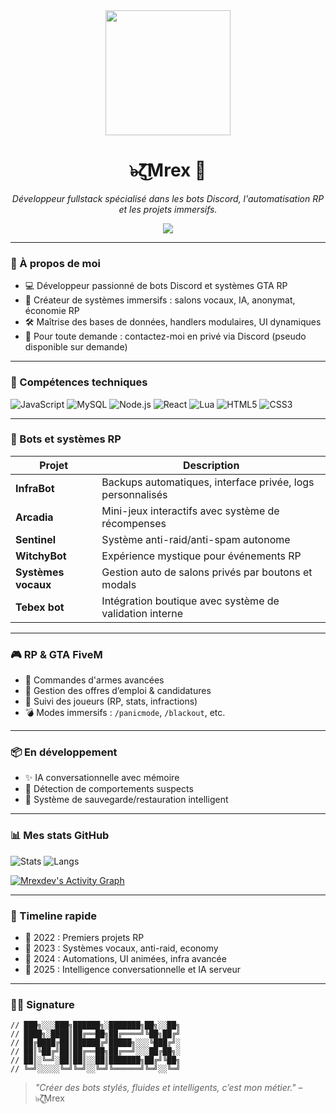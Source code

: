 <div align="center">
  <img src="https://i.pinimg.com/736x/7e/05/8d/7e058d01d8ee1303f1eeb7d92a7b3c0c.jpg" width="200px" />
   <h1>๖̶ζ͜͡Mrex 👑</h1>
  <p><em>Développeur fullstack spécialisé dans les bots Discord, l'automatisation RP et les projets immersifs.</em></p>
  <img src="https://komarev.com/ghpvc/?username=Mrexdev&color=blue" />
</div>

---

### 📣 À propos de moi

- 💻 Développeur passionné de bots Discord et systèmes GTA RP  
- 🚀 Créateur de systèmes immersifs : salons vocaux, IA, anonymat, économie RP  
- 🛠️ Maîtrise des bases de données, handlers modulaires, UI dynamiques  
- 🔐 Pour toute demande : contactez-moi en privé via Discord (pseudo disponible sur demande)

---

### 🧰 Compétences techniques

![JavaScript](https://img.shields.io/badge/JavaScript-F7DF1E?style=for-the-badge&logo=javascript&logoColor=black)
![MySQL](https://img.shields.io/badge/MySQL-0F6AB4?style=for-the-badge&logo=mysql&logoColor=white)
![Node.js](https://img.shields.io/badge/Node.js-339933?style=for-the-badge&logo=node.js&logoColor=white)
![React](https://img.shields.io/badge/React-20232A?style=for-the-badge&logo=react&logoColor=61DAFB)
![Lua](https://img.shields.io/badge/Lua-2C2D72?style=for-the-badge&logo=lua&logoColor=white)
![HTML5](https://img.shields.io/badge/HTML5-E34F26?style=for-the-badge&logo=html5&logoColor=white)
![CSS3](https://img.shields.io/badge/CSS3-1572B6?style=for-the-badge&logo=css3&logoColor=white)

---

### 🚀 Bots et systèmes RP

| Projet         | Description |
|----------------|-------------|
| **InfraBot**   | Backups automatiques, interface privée, logs personnalisés |
| **Arcadia**    | Mini-jeux interactifs avec système de récompenses |
| **Sentinel**   | Système anti-raid/anti-spam autonome |
| **WitchyBot**  | Expérience mystique pour événements RP |
| **Systèmes vocaux** | Gestion auto de salons privés par boutons et modals |
| **Tebex bot**  | Intégration boutique avec système de validation interne |

---

### 🎮 RP & GTA FiveM

- 🔫 Commandes d'armes avancées  
- 💼 Gestion des offres d’emploi & candidatures  
- 🧠 Suivi des joueurs (RP, stats, infractions)  
- 💣 Modes immersifs : `/panicmode`, `/blackout`, etc.

---

### 📦 En développement

- ✨ IA conversationnelle avec mémoire  
- 🧠 Détection de comportements suspects  
- 🔁 Système de sauvegarde/restauration intelligent  

---

### 📊 Mes stats GitHub

![Stats](https://github-readme-stats.vercel.app/api?username=Mrexdev&show_icons=true&theme=tokyonight&hide_border=true)
![Langs](https://github-readme-stats.vercel.app/api/top-langs/?username=Mrexdev&layout=compact&theme=tokyonight&hide_border=true)

[![Mrexdev's Activity Graph](https://github-readme-activity-graph.vercel.app/graph?username=Mrexdev&theme=tokyo-night)](https://github.com/Mrexdev)

---

### 🧭 Timeline rapide

- 🔧 2022 : Premiers projets RP  
- 🚀 2023 : Systèmes vocaux, anti-raid, economy  
- 🧠 2024 : Automations, UI animées, infra avancée  
- 🧪 2025 : Intelligence conversationnelle et IA serveur  

---

### 🧑‍🎨 Signature

```
// ███╗░░░███╗██████╗░███████╗██╗░░██╗
// ████╗░████║██╔══██╗██╔════╝╚██╗██╔╝
// ██╔████╔██║██████╔╝█████╗░░░╚███╔╝░
// ██║╚██╔╝██║██╔══██╗██╔══╝░░░██╔██╗░
// ██║░╚═╝░██║██║░░██║███████╗██╔╝╚██╗
// ╚═╝░░░░░╚═╝╚═╝░░╚═╝╚══════╝╚═╝░░╚═╝
```

> _"Créer des bots stylés, fluides et intelligents, c’est mon métier."_ –๖̶ζ͜͡Mrex
